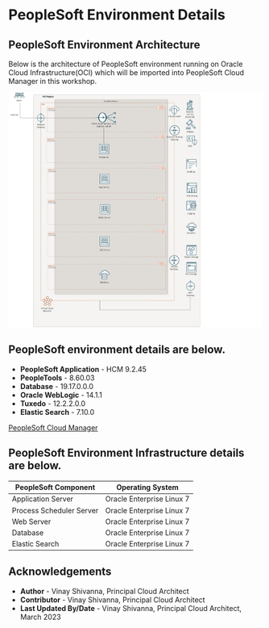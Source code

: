 # PeopleSoft Environment Details

## PeopleSoft Environment Architecture

Below is the architecture of PeopleSoft environment running on Oracle Cloud Infrastructure(OCI) which will be imported into PeopleSoft Cloud Manager in this workshop.

![ps-env-architecture](./images/ps-workshop-arch.png " ")


## PeopleSoft environment details are below.

* **PeopleSoft Application** - HCM 9.2.45
* **PeopleTools** - 8.60.03
* **Database** - 19.17.0.0.0
* **Oracle WebLogic** - 14.1.1
* **Tuxedo** - 12.2.2.0.0
* **Elastic Search** - 7.10.0

[PeopleSoft Cloud Manager](youtube:msMcUr3fny4&t=4s:large)

## PeopleSoft Environment Infrastructure details are below.

**PeopleSoft Component** | **Operating System**
------------------------ | --------------------
Application Server | Oracle Enterprise Linux 7
Process Scheduler Server | Oracle Enterprise Linux 7
Web Server | Oracle Enterprise Linux 7
Database | Oracle Enterprise Linux 7
Elastic Search | Oracle Enterprise Linux 7

## Acknowledgements
* **Author** - Vinay Shivanna, Principal Cloud Architect
* **Contributor** - Vinay Shivanna, Principal Cloud Architect
* **Last Updated By/Date** - Vinay Shivanna, Principal Cloud Architect, March 2023

